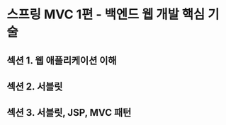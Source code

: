 # 스프링 MVC 1편 - 백엔드 웹 개발 핵심 기술
## 섹션 1. 웹 애플리케이션 이해  
## 섹션 2. 서블릿  
## 섹션 3. 서블릿, JSP, MVC 패턴  
  

